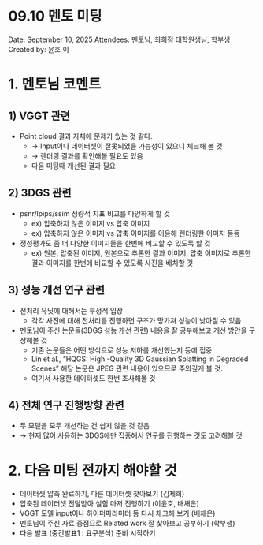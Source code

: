 # 09.10 멘토 미팅

Date: September 10, 2025
Attendees: 멘토님, 최희정 대학원생님, 학부생
Created by: 윤호 이

# 1. 멘토님 코멘트

## 1) VGGT 관련

- Point cloud 결과 자체에 문제가 있는 것 같다.
    - → Input이나 데이터셋이 잘못되었을 가능성이 있으니 체크해 볼 것
    - → 렌더링 결과를 확인해볼 필요도 있음
    - 다음 미팅때 개선된 결과 필요

## 2) 3DGS 관련

- psnr/lpips/ssim 정량적 지표 비교를 다양하게 할 것
    - ex) 압축하지 않은 이미지 vs 압축 이미지
    - ex) 압축하지 않은 이미지 vs 압축 이미지를 이용해 렌더링한 이미지 등등
- 정성평가도 좀 더 다양한 이미지들을 한번에 비교할 수 있도록 할 것
    - ex) 원본, 압축된 이미지, 원본으로 추론한 결과 이미지, 압축 이미지로 추론한 결과 이미지를 한번에 비교할 수 있도록 사진을 배치할 것

## 3) 성능 개선 연구 관련

- 전처리 유닛에 대해서는 부정적 입장
    - 각각 사진에 대해 전처리를 진행하면 구조가 망가져 성능이 낮아질 수 있음
- 멘토님이 주신 논문들(3DGS 성능 개선 관련) 내용을 잘 공부해보고 개선 방안을 구상해볼 것
    - 기존 논문들은 어떤 방식으로 성능 저하를 개선했는지 등에 집중
    - Lin et al., “HQGS: High -Quality 3D Gaussian Splatting in Degraded Scenes” 해당 논문은 JPEG 관련 내용이 있으므로 주의깊게 볼 것.
    - 여기서 사용한 데이터셋도 한번 조사해볼 것

## 4) 전체 연구 진행방향 관련

- 두 모델을 모두 개선하는 건 쉽지 않을 것 같음
- → 현재 많이 사용하는 3DGS에만 집중해서 연구를 진행하는 것도 고려해볼 것

# 2. 다음 미팅 전까지 해야할 것

- 데이터셋 압축 완료하기, 다른 데이터셋 찾아보기 (김제희)
- 압축된 데이터셋 전달받아 실험 마저 진행하기 (이윤호, 배채은)
- VGGT 모델 input이나 하이퍼파라미터 등 다시 체크해 보기 (배채은)
- 멘토님이 주신 자료 중점으로 Related work 잘 찾아보고 공부하기 (학부생)
- 다음 발표 (중간발표1 : 요구분석) 준비 시작하기